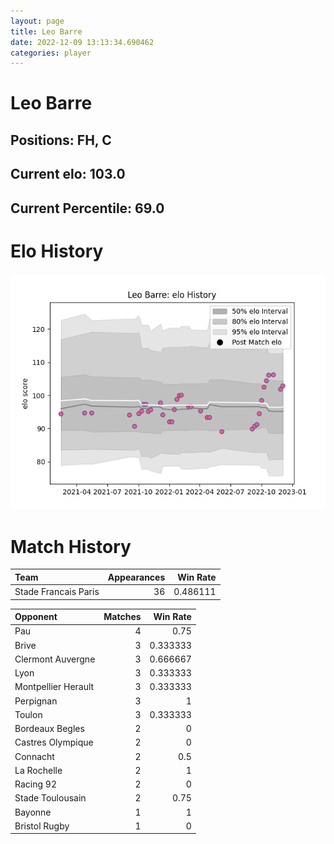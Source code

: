 ```yaml
---  
layout: page  
title: Leo Barre  
date: 2022-12-09 13:13:34.690462  
categories: player  
---
```

# Leo Barre

## Positions: FH, C

## Current elo: 103.0

## Current Percentile: 69.0

# Elo History


![elo history](history_LeoBarre.png)
# Match History


| Team                 |   Appearances |   Win Rate |
|:---------------------|--------------:|-----------:|
| Stade Francais Paris |            36 |   0.486111 |

| Opponent            |   Matches |   Win Rate |
|:--------------------|----------:|-----------:|
| Pau                 |         4 |   0.75     |
| Brive               |         3 |   0.333333 |
| Clermont Auvergne   |         3 |   0.666667 |
| Lyon                |         3 |   0.333333 |
| Montpellier Herault |         3 |   0.333333 |
| Perpignan           |         3 |   1        |
| Toulon              |         3 |   0.333333 |
| Bordeaux Begles     |         2 |   0        |
| Castres Olympique   |         2 |   0        |
| Connacht            |         2 |   0.5      |
| La Rochelle         |         2 |   1        |
| Racing 92           |         2 |   0        |
| Stade Toulousain    |         2 |   0.75     |
| Bayonne             |         1 |   1        |
| Bristol Rugby       |         1 |   0        |